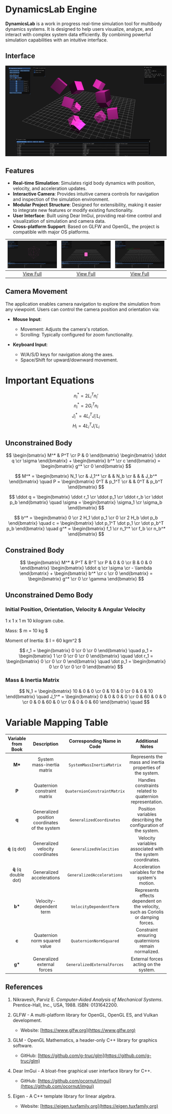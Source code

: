 # DynamicsLab Engine

**DynamicsLab** is a work in progress real-time simulation tool for multibody dynamics systems. It is designed to help
users visualize, analyze, and interact with complex system data efficiently. By combining powerful simulation
capabilities with an intuitive interface.

## Interface

![Alt text](./assets/images/screenshot_20250201_120240.png)

## Features

- **Real-time Simulation**: Simulates rigid body dynamics with position, velocity, and acceleration updates.
- **Interactive Camera**: Provides intuitive camera controls for navigation and inspection of the simulation
  environment.
- **Modular Project Structure**: Designed for extensibility, making it easier to integrate new features or modify
  existing functionality.
- **User Interface**: Built using Dear ImGui, providing real-time control and visualization of simulation and camera
  data.
- **Cross-platform Support**: Based on GLFW and OpenGL, the project is compatible with major OS platforms.

| ![Screenshot 1](./assets/images/screenshot_20250130_104201.png) | ![Screenshot 2](./assets/images/screenshot_20250130_104001.png) | ![Screenshot 3](./assets/images/screenshot_20250130_094453.png) |
|:---------------------------------------------------------------:|:---------------------------------------------------------------:|:---------------------------------------------------------------:|
|   [View Full](./assets/images/screenshot_20250130_104201.png)   |   [View Full](./assets/images/screenshot_20250130_104001.png)   |   [View Full](./assets/images/screenshot_20250130_094453.png)   |

## Camera Movement

The application enables camera navigation to explore the simulation from any viewpoint. Users can control the camera
position and orientation via:

- **Mouse Input**:
    - Movement: Adjusts the camera's rotation.
    - Scrolling: Typically configured for zoom functionality.

- **Keyboard Input**:
    - W/A/S/D keys for navigation along the axes.
    - Space/Shift for upward/downward movement.

# Important Equations

$$ n_i^* = 2 L_i^T n_i' $$
$$ n_i^* = 2 G_i^T n_i $$
$$ J_i^* = 4 L_i^T J_i' L_i $$
$$ H_i = 4 \dot L_i^T J_i' L_i $$

## Unconstrained Body

$$
\begin{bmatrix} M^* & P^T \cr P & 0 \end{bmatrix}
\begin{bmatrix} \ddot q \cr \sigma \end{bmatrix} +
\begin{bmatrix} b^* \cr c \end{bmatrix} =
\begin{bmatrix} g^* \cr 0 \end{bmatrix}
$$

$$
M^* = \begin{bmatrix} N_1 \cr & J_1^* \cr & & N_b \cr & & & J_b^* \end{bmatrix}
\quad
P = \begin{bmatrix} 0^T & p_1^T \cr & & 0^T & p_b^T \end{bmatrix}
$$

$$
\ddot q = \begin{bmatrix} \ddot r_1 \cr \ddot p_1 \cr \ddot r_b \cr \ddot p_b \end{bmatrix}
\quad
\sigma = \begin{bmatrix} \sigma_1 \cr \sigma_b \end{bmatrix}
$$

$$
b^* = \begin{bmatrix} 0 \cr 2 H_1 \dot p_1 \cr 0 \cr 2 H_b \dot p_b \end{bmatrix}
\quad
c = \begin{bmatrix} \dot p_1^T \dot p_1 \cr \dot p_b^T p_b \end{bmatrix} \quad
g^* = \begin{bmatrix} f_1 \cr n_1^* \cr f_b \cr n_b^* \end{bmatrix}
$$

## Constrained Body

$$
\begin{bmatrix} M^* & P^T & B^T \cr P & 0 & 0 \cr B & 0 & 0 \end{bmatrix}
\begin{bmatrix} \ddot q \cr \sigma \cr - \lambda \end{bmatrix} +
\begin{bmatrix} b^* \cr c \cr 0 \end{bmatrix} =
\begin{bmatrix} g^* \cr 0 \cr \gamma \end{bmatrix}
$$

## Unconstrained Demo Body

### Initial Position, Orientation, Velocity & Angular Velocity

1 x 1 x 1 m 10 kilogram cube.

Mass: $ m = 10 kg $

Moment of Inertia:  $ I = 60 kgm^2 $

$$
r_1 = \begin{bmatrix} 0 \cr 0 \cr 0 \end{bmatrix} \quad
p_1 = \begin{bmatrix} 1 \cr 0 \cr 0 \cr 0 \end{bmatrix} \quad
\dot r_1 = \begin{bmatrix} 0 \cr 0 \cr 0 \end{bmatrix} \quad
\dot p_1 = \begin{bmatrix} 0 \cr 0 \cr 0 \cr 0 \end{bmatrix}
$$

### Mass & Inertia Matrix

$$
N_1 = \begin{bmatrix} 10 & 0 & 0 \cr 0 & 10 & 0 \cr 0 & 0 & 10 \end{bmatrix} \quad
J_1^* = \begin{bmatrix} 0 & 0 & 0 & 0 \cr 0 & 60 & 0 & 0 \cr 0 & 0 & 60 & 0 \cr 0 & 0 & 0 & 60 \end{bmatrix} \quad
$$

# Variable Mapping Table

| **Variable from Book** |                **Description**                 | **Corresponding Name in Code** |                               **Additional Notes**                                |
|:----------------------:|:----------------------------------------------:|:------------------------------:|:---------------------------------------------------------------------------------:|
|        **M\***         |           System mass-inertia matrix           |   `SystemMassInertiaMatrix`    |             Represents the mass and inertia properties of the system.             |
|         **P**          |          Quaternion constraint matrix          |  `QuaternionConstraintMatrix`  |             Handles constraints related to quaternion representation.             |
|         **q**          | Generalized position coordinates of the system |    `GeneralizedCoordinates`    |          Position variables describing the configuration of the system.           |
|     **q̇** (q dot)     |        Generalized velocity coordinates        |    `GeneralizedVelocities`     |            Velocity variables associated with the system coordinates.             |
| **q̈** (q double dot)  |           Generalized accelerations            |   `GeneralizedAccelerations`   |                  Acceleration variables for the system's motion.                  |
|        **b\***         |            Velocity-dependent term             |    `VelocityDependentTerm`     | Represents effects dependent on the velocity, such as Coriolis or damping forces. |
|         **c**          |         Quaternion norm squared value          |    `QuaternionNormSquared`     |                Constraint ensuring quaternions remain normalized.                 |
|        **g\***         |          Generalized external forces           |  `GeneralizedExternalForces`   |                       External forces acting on the system.                       |

## References

1. Nikravesh, Parviz E. *Computer-Aided Analysis of Mechanical Systems*. Prentice-Hall, Inc., USA, 1988. ISBN:
   0131642200.

2. GLFW - A multi-platform library for OpenGL, OpenGL ES, and Vulkan development.
    - Website: [https://www.glfw.org](https://www.glfw.org)

3. GLM - OpenGL Mathematics, a header-only C++ library for graphics software.
    - GitHub: [https://github.com/g-truc/glm](https://github.com/g-truc/glm)

4. Dear ImGui - A bloat-free graphical user interface library for C++.
    - GitHub: [https://github.com/ocornut/imgui](https://github.com/ocornut/imgui)

5. Eigen - A C++ template library for linear algebra.
    - Website: [https://eigen.tuxfamily.org](https://eigen.tuxfamily.org)
